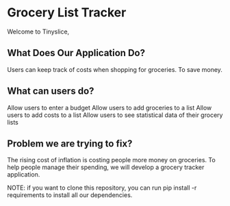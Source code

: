 # Grocery List Tracker 
Welcome to Tinyslice,

## What Does Our Application Do?
Users can keep track of costs when shopping for groceries. To save money.

## What can users do?
Allow users to enter a budget
Allow users to add groceries to a list
Allow users to add costs to a list
Allow users to see statistical data of their grocery lists

## Problem we are trying to fix?
The rising cost of inflation is costing people more money on groceries. To help people manage their spending, we will develop a grocery tracker application.

NOTE: if you want to clone this repository, you can run pip install -r requirements to install all our dependencies.
